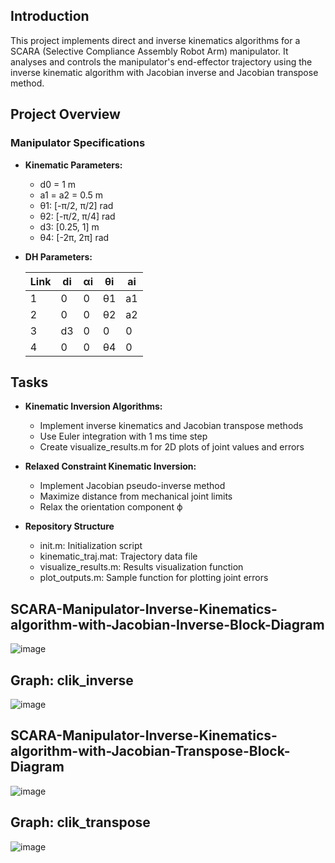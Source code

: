 ## Introduction

This project implements direct and inverse kinematics algorithms for a SCARA (Selective Compliance Assembly Robot Arm) manipulator. It analyses and controls the manipulator's end-effector trajectory using the inverse kinematic algorithm with Jacobian inverse and Jacobian transpose method.

## Project Overview

### Manipulator Specifications

- **Kinematic Parameters:**
  - d0 = 1 m
  - a1 = a2 = 0.5 m
  - θ1: [-π/2, π/2] rad
  - θ2: [-π/2, π/4] rad
  - d3: [0.25, 1] m
  - θ4: [-2π, 2π] rad

- **DH Parameters:**

  | Link | di  | αi | θi | ai  |
  |------|-----|----|----|-----|
  | 1    | 0   | 0  | θ1 | a1  |
  | 2    | 0   | 0  | θ2 | a2  |
  | 3    | d3  | 0  | 0  | 0   |
  | 4    | 0   | 0  | θ4 | 0   |

## Tasks

- **Kinematic Inversion Algorithms:**

  - Implement inverse kinematics and Jacobian transpose methods
  - Use Euler integration with 1 ms time step
  - Create visualize_results.m for 2D plots of joint values and errors
  
- **Relaxed Constraint Kinematic Inversion:**
  
  - Implement Jacobian pseudo-inverse method
  - Maximize distance from mechanical joint limits
  - Relax the orientation component ϕ

- **Repository Structure**
  
  - init.m: Initialization script
  - kinematic_traj.mat: Trajectory data file
  - visualize_results.m: Results visualization function
  - plot_outputs.m: Sample function for plotting joint errors

## SCARA-Manipulator-Inverse-Kinematics-algorithm-with-Jacobian-Inverse-Block-Diagram
![image](https://github.com/user-attachments/assets/ab6d9c72-b4e2-4735-a2f3-a196d79390bd)

## Graph: clik_inverse 
![image](https://github.com/user-attachments/assets/f96e74ad-a204-4753-815f-022b0a84e14c)

## SCARA-Manipulator-Inverse-Kinematics-algorithm-with-Jacobian-Transpose-Block-Diagram
![image](https://github.com/user-attachments/assets/5106636a-d25a-4c3c-95f2-51eb3305cc2f)

## Graph: clik_transpose
![image](https://github.com/user-attachments/assets/57948cd0-4053-491c-bddf-612929fed237)
